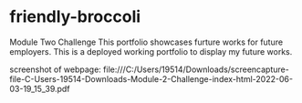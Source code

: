 # friendly-broccoli
Module Two Challenge
This portfolio showcases furture works for future employers. This is a deployed working portfolio to display my future works.  

screenshot of webpage: file:///C:/Users/19514/Downloads/screencapture-file-C-Users-19514-Downloads-Module-2-Challenge-index-html-2022-06-03-19_15_39.pdf
